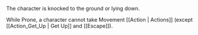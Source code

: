 The character is knocked to the ground or lying down.

While Prone, a character cannot take Movement [[Action | Actions]] (except [[Action_Get_Up | Get Up]] and [[Escape]]).
